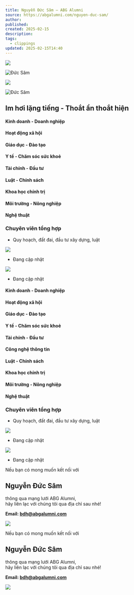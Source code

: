 ```yaml
---
title: Nguyễn Đức Sâm – ABG Alumni
source: https://abgalumni.com/nguyen-duc-sam/
author: 
published: 
created: 2025-02-15
description: 
tags:
  - clippings
updated: 2025-02-15T14:40
---
```

![](https://abgalumni.com/wp-content/uploads/2021/10/1-1.png)

![Đức Sâm](https://abgalumni.com/wp-content/uploads/elementor/thumbs/Duc-Sam-qsy2fsfn401v8f4esgshavcfag8unt6q09m25rypsk.jpeg "Đức Sâm")

![](https://abgalumni.com/wp-content/uploads/2021/10/1-1.png)

![Đức Sâm](https://abgalumni.com/wp-content/uploads/elementor/thumbs/Duc-Sam-qsy2fsfn401v8f4esgshavcfag8unt6q09m25rypsk.jpeg "Đức Sâm")

## Im hơi lặng tiếng - Thoắt ẩn thoắt hiện

#### Kinh doanh - Doanh nghiệp

#### Hoạt động xã hội​

#### Giáo dục - Đào tạo​

#### Y tế - Chăm sóc sức khoẻ​

#### Tài chính - Đầu tư​

#### Luật - Chính sách​

#### Khoa học chính trị​

#### Môi trường - Nông nghiệp​

#### Nghệ thuật​

### Chuyên viên tổng hợp

- Quy hoạch, đất đai, đầu tư xây dựng, luật

![](https://abgalumni.com/wp-content/uploads/2021/10/Image-Left.png)

- Đang cập nhật

![](https://abgalumni.com/wp-content/uploads/2021/10/Image-Right.png)

- Đang cập nhật

#### Kinh doanh - Doanh nghiệp

#### Hoạt động xã hội

#### Giáo dục - Đào tạo

#### Y tế - Chăm sóc sức khoẻ

#### Tài chính - Đầu tư

#### Công nghệ thông tin

#### Luật - Chính sách​

#### Khoa học chính trị

#### Môi trường - Nông nghiệp

#### Nghệ thuật

### Chuyên viên tổng hợp

- Quy hoạch, đất đai, đầu tư xây dựng, luật

![](https://abgalumni.com/wp-content/uploads/2021/10/Image-Left.png)

- Đang cập nhật

![](https://abgalumni.com/wp-content/uploads/2021/10/Image-Right.png)

- Đang cập nhật

Nếu bạn có mong muốn kết nối với

## Nguyễn Đức Sâm

thông qua mạng lưới ABG Alumni,  
hãy liên lạc với chúng tôi qua địa chỉ sau nhé!

**Email: bdh@abgalumni.com**

![](https://abgalumni.com/wp-content/uploads/2021/11/30-Nguyen-Duc-Sam-768x543.png)

Nếu bạn có mong muốn kết nối với

## Nguyễn Đức Sâm

thông qua mạng lưới ABG Alumni,  
hãy liên lạc với chúng tôi qua địa chỉ sau nhé!

**Email: bdh@abgalumni.com**

![](https://abgalumni.com/wp-content/uploads/2021/11/30-Nguyen-Duc-Sam-768x543.png)